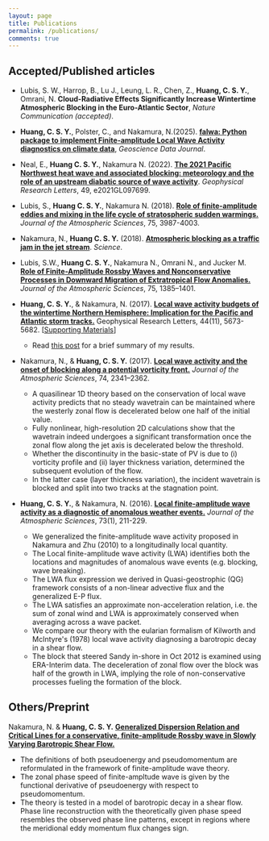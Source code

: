 ```yaml
---
layout: page
title: Publications
permalink: /publications/
comments: true
---
```


<!-- ## Submitted articles -->

<!-- 
Memo: Preprint policy of Geoscience Data Journal
https://rmets.onlinelibrary.wiley.com/hub/journal/20496060/about/author-guidelines
 -->
 
## Accepted/Published articles

- Lubis, S. W., Harrop, B., Lu J., Leung, L. R., Chen, Z., **Huang, C. S. Y.**, Omrani, N. **Cloud-Radiative Effects Significantly Increase Wintertime Atmospheric Blocking in the Euro-Atlantic Sector**, *Nature Communication (accepted)*.
- **Huang, C. S. Y.**, Polster, C., and Nakamura, N.(2025). **[falwa: Python package to implement Finite-amplitude Local Wave Activity diagnostics on climate data](https://rmets.onlinelibrary.wiley.com/doi/full/10.1002/gdj3.70006)**, *Geoscience Data Journal*.
- Neal, E., **Huang C. S. Y.**, Nakamura N. (2022). [**The 2021 Pacific Northwest heat wave and associated blocking: meteorology and the role of an upstream diabatic source of wave activity**](https://agupubs.onlinelibrary.wiley.com/doi/10.1029/2021GL097699). *Geophysical Research Letters*, 49, e2021GL097699.
- Lubis, S., **Huang C. S. Y.**, Nakamura N. (2018). [**Role of finite-amplitude eddies and mixing in the life cycle of stratospheric sudden warmings.**](https://journals.ametsoc.org/doi/10.1175/JAS-D-18-0138.1) *Journal of the Atmospheric Sciences*, 75, 3987-4003.
- Nakamura, N., **Huang C. S. Y.** (2018). [**Atmospheric blocking as a traffic jam in the jet stream**](https://doi.org/10.1126/science.aat0721). *Science*.
- Lubis, S.W., **Huang C. S. Y.**, Nakamura N., Omrani N., and Jucker M. [**Role of Finite-Amplitude Rossby Waves and Nonconservative Processes in Downward Migration of Extratropical Flow Anomalies.**](https://doi.org/10.1175/JAS-D-17-0376.1) *Journal of the Atmospheric Sciences*, 75, 1385–1401.
- **Huang, C. S. Y.**, & Nakamura, N. (2017). [**Local wave activity budgets of the wintertime Northern Hemisphere: Implication for the Pacific and Atlantic storm tracks.**](http://onlinelibrary.wiley.com/doi/10.1002/2017GL073760/abstract;jsessionid=2EEA61FFE129914E672C6F10497975B2.f02t02) Geophysical Research Letters, 44(11), 5673-5682. [[Supporting Materials](http://onlinelibrary.wiley.com/store/10.1002/2017GL073760/asset/supinfo/2017GL073760-sup-0001-Text%2520SI-S01_AA.pdf?v=1&s=885968fc7fbd2de7010aff1a69123fd488429d7f)]
	- Read [this post](/2017/05/15/LWA-budget-paper-published/) for a brief summary of my results.

- Nakamura, N., & **Huang, C. S. Y.** (2017). [**Local wave activity and the onset of blocking along a potential vorticity front.**](http://journals.ametsoc.org/doi/abs/10.1175/JAS-D-17-0029.1) *Journal of the Atmospheric Sciences*, 74, 2341–2362.

	- A quasilinear 1D theory based on the conservation of local wave activity predicts that no steady wavetrain can be maintained where the westerly zonal flow is decelerated below one half of the initial value.
	- Fully nonlinear, high-resolution 2D calculations show that the wavetrain indeed undergoes a significant transformation once the zonal flow along the jet axis is decelerated below the threshold.
	- Whether the discontinuity in the basic-state of PV is due to (i) vorticity profile and (ii) layer thickness variation, determined the subsequent evolution of the flow.
	- In the latter case (layer thickness variation), the incident wavetrain is blocked and split into two tracks at the stagnation point.


- **Huang, C. S. Y.**, & Nakamura, N. (2016). **[Local finite-amplitude wave activity as a diagnostic of anomalous weather events.](http://home.uchicago.edu/~csyhuang/Publications/Huang_Nakamura_2016.pdf)** *Journal of the Atmospheric Sciences*, 73(1), 211-229.

	- We generalized the finite-amplitude wave activity proposed in Nakamura and Zhu (2010) to a longitudinally local quantity.
	- The Local finite-amplitude wave activity (LWA) identifies both the locations and magnitudes of anomalous wave events (e.g. blocking, wave breaking).
	- The LWA flux expression we derived in Quasi-geostrophic (QG) framework consists of a non-linear advective flux and the generalized E-P flux.
	- The LWA satisfies an approximate non-acceleration relation, i.e. the sum of zonal wind and LWA is approximately conserved when averaging across a wave packet.
	- We compare our theory with the eularian formalism of Kilworth and McIntyre's (1978) local wave activity diagnosing a barotropic decay in a shear flow.
	- The block that steered Sandy in-shore in Oct 2012 is examined using ERA-Interim data. The deceleration of zonal flow over the block was half of the growth in LWA, implying the role of non-conservative processes fueling the formation of the block.

<!-- ## Submitted manuscripts

Lubis, S.W, **Huang C. S. Y.**, and Noboru Nakamura: Role of Finite-Amplitude Wave Activity and Mixing in Eddy Forcing during Sudden Stratospheric Warming, submitted to *GRL*.
 -->

## Others/Preprint


Nakamura, N. & **Huang, C. S. Y.** **[Generalized Dispersion Relation and Critical Lines for a conservative, finite-amplitude Rossby wave in Slowly Varying Barotropic Shear Flow.](http://geosci.uchicago.edu/~nnn/Nakamura_Huang.pdf)**

- The definitions of both pseudoenergy and pseudomomentum are reformulated in the framework of finite-amplitude wave theory.
- The zonal phase speed of finite-ampltude wave is given by the functional derivative of pseudoenergy with respect to pseudomomentum.
- The theory is tested in a model of barotropic decay in a shear flow. Phase line reconstruction with the theoretically given phase speed resembles the observed phase line patterns, except in regions where the meridional eddy momentum flux changes sign.
